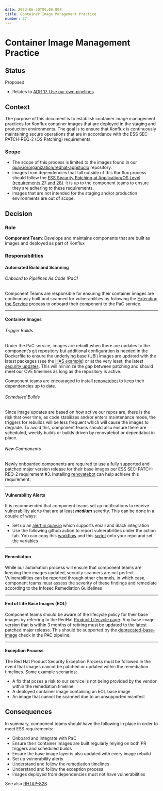 ```yaml
---
date: 2023-06-30T00:00:00Z
title: Container Image Management Practice
number: 27
---
```

# Container Image Management Practice

## Status

Proposed

* Relates to [ADR 17. Use our own pipelines](0017-use-our-pipelines.md)

## Context

The purpose of this document is to establish container image management practices for Konflux container images that are deployed in the staging and production environments.  The goal is to ensure that Konflux is continuously maintaining secure operations that are in accordance with the ESS SEC-PATCH-REQ-2 (OS Patching) requirements.

### Scope
* The scope of this process is limited to the images found in our [quay.io/organization/redhat-appstudio](https://quay.io/organization/redhat-appstudio) repository.
* Images from dependencies that fall outside of this Konflux process should follow the [ESS Security Patching at Application/OS Level (requirements 27 and 28)](https://drive.google.com/file/d/1P6-q2HJxA3yZhykaI29gF2IV4avzxtjM/view).  It is up to the component teams to ensure they are adhering to these requirements.
* Images that are not intended for the staging and/or production environments are out of scope.


## Decision

### Role

**Component Team**: Develops and maintains components that are built as images and deployed as part of Konflux


### Responsibilities

#### Automated Build and Scanning
###### Onboard to Pipelines As Code (PaC)

Component Teams are responsible for ensuring their container images are continuously built and scanned for vulnerabilities by following the
[Extending the Service](https://redhat-appstudio.github.io/infra-deployments/docs/deployment/extending-the-service.html) process to onboard their component to the PaC service.

***
#### Container Images <br>

###### Trigger Builds
Under the PaC service, images are rebuilt when there are updates to the component’s git repository but additional configuration is needed in the Dockerfile to ensure the underlying base (UBI) images are updated with the latest packages (see the [HAS example](https://github.com/redhat-appstudio/application-service/blob/main/Dockerfile#L24])) or at the very least, the latest [security updates](https://developers.redhat.com/articles/2021/11/11/best-practices-building-images-pass-red-hat-container-certification#best_practice__5__include_the_latest_security_updates_in_your_image).   This will minimize the gap between patching and should meet our CVE timelines as long as the repository is active.

Component teams are encouraged to install [renovatebot](https://github.com/renovatebot/renovate) to keep their dependencies up to date.

###### Scheduled Builds

Since image updates are based on how active our repos are, there is the risk that over time, as code stabilizes and/or enters maintenance mode, the triggers for rebuilds will be less frequent which will cause the images to degrade.  To avoid this, component teams should also ensure there are scheduled, weekly builds or builds driven by renovatebot or dependabot in place.


###### New Components
Newly onboarded components are required to use a fully supported and patched major version release for their base images per ESS SEC-PATCH-REQ-2 requirement #3.  Installing [renovatebot](https://github.com/renovatebot/renovate) can
help achieve this requirement.

***

#### Vulnerability Alerts

It is recommended that component teams set up notifications to receive vulnerability alerts that are at least **_medium_** severity.  This can be done in a couple of ways:

* Set up an [alert in quay.io](https://docs.quay.io/guides/notifications.html) which supports email and Slack integration
* Use the following github action to report vulnerabilities under the action tab.
You can copy this [workflow](https://github.com/openshift-pipelines/pipeline-service/blob/main/.github/workflows/periodic-scanner-quay.yaml) and this [script](https://github.com/openshift-pipelines/pipeline-service/blob/main/ci/images/vulnerability-scan/scan.sh) onto your repo and set the variables

***

#### Remediation

While our automation process will ensure that component teams are keeping their images updated, security scanners are not perfect.  Vulnerabilities can be reported through other channels, in which case, component teams must assess the severity of these findings and remediate according to the Infosec Remediation Guidelines

***

#### End of Life Base Images (EOL)

Component teams should be aware of the lifecycle policy for their base images by referring to the RedHat [Product Lifecycle page](https://access.redhat.com/product-life-cycles/update_policies).   Any base image version that is within 3 months of retiring must be updated to the latest patched major release. This should be supported by the [deprecated-base-image](https://github.com/redhat-appstudio/build-definitions/blob/main/task/deprecated-image-check/0.2/deprecated-image-check.yaml#L11-L12) check in the PAC pipeline.

***
#### Exception Process

The Red Hat Product Security Exception Process must be followed in the event that images cannot be patched or updated within the remediation timelines.  Some example scenarios:

* A fix that poses a risk to our service is not being provided by the vendor within the remediation timeline
* A deployed container image containing an EOL base image
* An image that cannot be scanned due to an unsupported manifest


## Consequences

In summary, component teams should have the following in place in order to meet ESS requirements:

* Onboard and integrate with PaC
* Ensure their container images are built regularly relying on both PR triggers and scheduled builds
* Ensure the base image layer is also updated with every image rebuild
* Set up vulnerability alerts
* Understand and follow the remediation timelines
* Understand and follow the exception process
* Images deployed from dependencies must not have vulnerabilities

See also [RHTAP-828](https://issues.redhat.com/browse/RHTAP-828).
